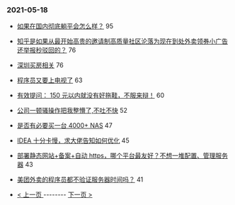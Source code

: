 ### 2021-05-18 
- [如果在国内彻底躺平会怎么样？](https://www.v2ex.com/t/777510) 95
- [知乎是如果从最开始高贵的邀请制高质量社区沦落为现在到处外卖领券小广告还举报秒驳回的？](https://www.v2ex.com/t/777543) 76
- [深圳买房相关](https://www.v2ex.com/t/777673) 76
- [程序员又要上电视了](https://www.v2ex.com/t/777581) 63
- [有效提问： 150 元以内就没有好拖鞋，不服来辩！](https://www.v2ex.com/t/777689) 60
- [公司一顿骚操作把我整懵了,不吐不快](https://www.v2ex.com/t/777528) 52
- [是否有必要买一台 4000+ NAS](https://www.v2ex.com/t/777677) 47
- [IDEA 十分卡慢，求大佬告知如何优化](https://www.v2ex.com/t/777670) 45
- [部署静态网站+备案+自动 https，哪个平台最友好？不想一堆配置、管理服务器](https://www.v2ex.com/t/777564) 43
- [美团外卖的程序员都不验证服务器时间吗？](https://www.v2ex.com/t/777611) 41 

- [ < 上一页 ](https://github.com/able8/v2ex-hot-record/blob/master/2021-05-17.md) -------- [ 下一页 > ](https://github.com/able8/v2ex-hot-record/blob/master/2021-05-19.md)